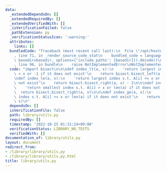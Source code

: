 ```yaml
---
data:
  _extendedDependsOn: []
  _extendedRequiredBy: []
  _extendedVerifiedWith: []
  _isVerificationFailed: false
  _pathExtension: py
  _verificationStatusIcon: ':warning:'
  attributes:
    links: []
  bundledCode: "Traceback (most recent call last):\n  File \"/opt/hostedtoolcache/PyPy/3.7.13/x64/site-packages/onlinejudge_verify/documentation/build.py\"\
    , line 71, in _render_source_code_stat\n    bundled_code = language.bundle(stat.path,\
    \ basedir=basedir, options={'include_paths': [basedir]}).decode()\n  File \"/opt/hostedtoolcache/PyPy/3.7.13/x64/site-packages/onlinejudge_verify/languages/python.py\"\
    , line 96, in bundle\n    raise NotImplementedError\nNotImplementedError\n"
  code: "import bisect\n\n\ndef index_lt(a, x):\n    'return largest index s.t. A[i]\
    \ < x or -1 if it does not exist'\n    return bisect.bisect_left(a, x) - 1\n\n\
    \ndef index_le(a, x):\n    'return largest index s.t. A[i] <= x or -1 if it does\
    \ not exist'\n    return bisect.bisect_right(a, x) - 1\n\n\ndef index_gt(a, x):\n\
    \    'return smallest index s.t. A[i] > x or len(a) if it does not exist'\n  \
    \  return bisect.bisect_right(a, x)\n\n\ndef index_ge(a, x):\n    'return smallest\
    \ index s.t. A[i] >= x or len(a) if it does not exist'\n    return bisect.bisect_left(a,\
    \ x)\n"
  dependsOn: []
  isVerificationFile: false
  path: library/utils.py
  requiredBy: []
  timestamp: '2022-10-25 01:31:24+09:00'
  verificationStatus: LIBRARY_NO_TESTS
  verifiedWith: []
documentation_of: library/utils.py
layout: document
redirect_from:
- /library/library/utils.py
- /library/library/utils.py.html
title: library/utils.py
---
```

